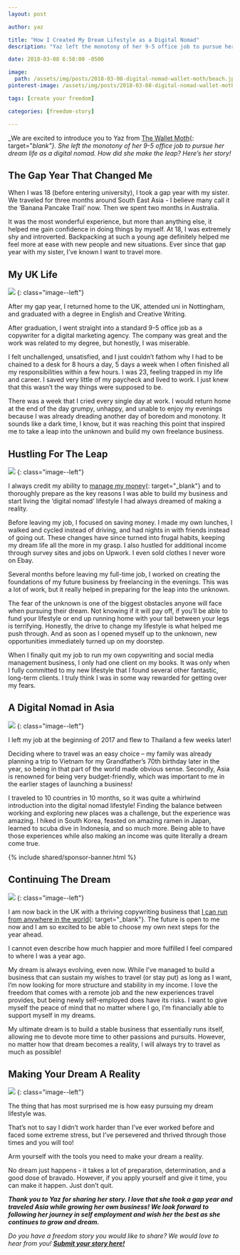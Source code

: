 ```yaml
---
layout: post

author: yaz

title: "How I Created My Dream Lifestyle as a Digital Nomad"
description: "Yaz left the monotony of her 9-5 office job to pursue her dream life as a digital nomad. How did she make the leap?"

date: 2018-03-08 6:58:00 -0500

image:
  path: /assets/img/posts/2018-03-08-digital-nomad-wallet-moth/beach.jpg
pinterest-image: /assets/img/posts/2018-03-08-digital-nomad-wallet-moth/digital-nomad.png

tags: [create your freedom]

categories: [freedom-story]

---
```


_We are excited to introduce you to Yaz from [The Wallet Moth](https://www.thewalletmoth.com/about/){: target="_blank"}. She left the monotony of her 9-5 office job to pursue her dream life as a digital nomad. How did she make the leap? Here’s her story!_

## The Gap Year That Changed Me

When I was 18 (before entering university), I took a gap year with my sister. We traveled for three months around South East Asia - I believe many call it the ‘Banana Pancake Trail’ now. Then we spent two months in Australia.

It was the most wonderful experience, but more than anything else, it helped me gain confidence in doing things by myself. At 18, I was extremely shy and introverted. Backpacking at such a young age definitely helped me feel more at ease with new people and new situations.
Ever since that gap year with my sister, I’ve known I want to travel more.

## My UK Life

![]({{site.url}}/assets/img/posts/2018-03-08-digital-nomad-wallet-moth/yaz.jpg)
{: class="image--left"}

After my gap year, I returned home to the UK, attended uni in Nottingham, and graduated with a degree in English and Creative Writing.

After graduation, I went straight into a standard 9-5 office job as a copywriter for a digital marketing agency. The company was great and the work was related to my degree, but honestly, I was miserable.

I felt unchallenged, unsatisfied, and I just couldn’t fathom why I had to be chained to a desk for 8 hours a day, 5 days a week when I often finished all my responsibilities within a few hours. I was 23, feeling trapped in my life and career. I saved very little of my paycheck and lived to work. I just knew that this wasn’t the way things were supposed to be.

There was a week that I cried every single day at work. I would return home at the end of the day grumpy, unhappy, and unable to enjoy my evenings because I was already dreading another day of boredom and monotony. It sounds like a dark time, I know, but it was reaching this point that inspired me to take a leap into the unknown and build my own freelance business.

## Hustling For The Leap

![]({{site.url}}/assets/img/posts/2018-03-08-digital-nomad-wallet-moth/coffee-begin.jpg)
{: class="image--left"}

I always credit my ability to [manage my money](https://www.thewalletmoth.com/){: target="_blank"} and to thoroughly prepare as the key reasons I was able to build my business and start living the ‘digital nomad’ lifestyle I had always dreamed of making a reality.

Before leaving my job, I focused on saving money. I made my own lunches, I walked and cycled instead of driving, and had nights in with friends instead of going out. These changes have since turned into frugal habits, keeping my dream life all the more in my grasp. I also hustled for additional income through survey sites and jobs on Upwork. I even sold clothes I never wore on Ebay.

Several months before leaving my full-time job, I worked on creating the foundations of my future business by freelancing in the evenings. This was a lot of work, but it really helped in preparing for the leap into the unknown.

The fear of the unknown is one of the biggest obstacles anyone will face when pursuing their dream. Not knowing if it will pay off, if you’ll be able to fund your lifestyle or end up running home with your tail between your legs is terrifying. Honestly, the drive to change my lifestyle is what helped me push through. And as soon as I opened myself up to the unknown, new opportunities immediately turned up on my doorstep.

When I finally quit my job to run my own copywriting and social media management business, I only had one client on my books. It was only when I fully committed to my new lifestyle that I found several other fantastic, long-term clients. I truly think I was in some way rewarded for getting over my fears.

## A Digital Nomad in Asia

![]({{site.url}}/assets/img/posts/2018-03-08-digital-nomad-wallet-moth/mountain.jpg)
{: class="image--left"}

I left my job at the beginning of 2017 and flew to Thailand a few weeks later!

Deciding where to travel was an easy choice – my family was already planning a trip to Vietnam for my Grandfather’s 70th birthday later in the year, so being in that part of the world made obvious sense. Secondly, Asia is renowned for being very budget-friendly, which was important to me in the earlier stages of launching a business!

I traveled to 10 countries in 10 months, so it was quite a whirlwind introduction into the digital nomad lifestyle! Finding the balance between working and exploring new places was a challenge, but the experience was amazing. I hiked in South Korea, feasted on amazing ramen in Japan, learned to scuba dive in Indonesia, and so much more. Being able to have those experiences while also making an income was quite literally a dream come true.

{% include shared/sponsor-banner.html %}

## Continuing The Dream

![]({{site.url}}/assets/img/posts/2018-03-08-digital-nomad-wallet-moth/computer.jpg)
{: class="image--left"}

I am now back in the UK with a thriving copywriting business that [I can run from anywhere in the world](https://www.thewalletmoth.com/how-i-make-money-travelling-the-world/){: target="_blank"}. The future is open to me now and I am so excited to be able to choose my own next steps for the year ahead.

I cannot even describe how much happier and more fulfilled I feel compared to where I was a year ago.

My dream is always evolving, even now. While I’ve managed to build a business that can sustain my wishes to travel (or stay put) as long as I want, I’m now looking for more structure and stability in my income. I love the freedom that comes with a remote job and the new experiences travel provides, but being newly self-employed does have its risks. I want to give myself the peace of mind that no matter where I go, I’m financially able to support myself in my dreams.

My ultimate dream is to build a stable business that essentially runs itself, allowing me to devote more time to other passions and pursuits. However, no matter how that dream becomes a reality, I will always try to travel as much as possible!

## Making Your Dream A Reality

![]({{site.url}}/assets/img/posts/2018-03-08-digital-nomad-wallet-moth/cheer.jpg)
{: class="image--left"}

The thing that has most surprised me is how easy pursuing my dream lifestyle was.

That’s not to say I didn’t work harder than I’ve ever worked before and faced some extreme stress, but I’ve persevered and thrived through those times and you will too!

Arm yourself with the tools you need to make your dream a reality.

No dream just happens - it takes a lot of preparation, determination, and a good dose of bravado. However, if you apply yourself and give it time, you can make it happen. Just don’t quit.

___Thank you to Yaz for sharing her story. I love that she took a gap year and traveled Asia while growing her own business! We look forward to following her journey in self employment and wish her the best as she continues to grow and dream.___

_Do you have a freedom story you would like to share? We would love to hear from you!_ ___[Submit your story here!]({{site.url}}/freedom-stories/#share-your-story)___
